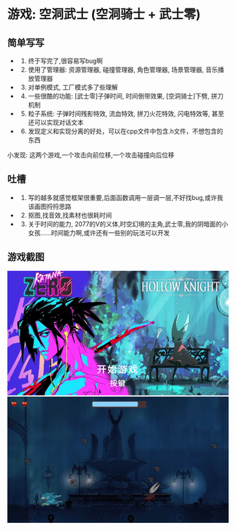 # 游戏: 空洞武士  (空洞骑士 + 武士零)

## 简单写写
- 1. 终于写完了,很容易写bug啊
- 2. 使用了管理器: 资源管理器, 碰撞管理器, 角色管理器, 场景管理器, 音乐播放管理器
- 3. 对单例模式, 工厂模式多了些理解
- 4. 一些很酷的功能: [武士零]子弹时间, 时间倒带效果,  [空洞骑士]下劈, 拼刀机制 
- 5. 粒子系统: 子弹时间残影特效, 流血特效, 拼刀火花特效, 闪电特效等, 甚至还可以实现对话文本
- 6. 发现定义和实现分离的好处，可以在cpp文件中包含.h文件，不想包含的东西

小发现: 这两个游戏,一个攻击向前位移,一个攻击碰撞向后位移

## 吐槽
- 1. 写的越多就感觉框架很重要,后面函数调用一层调一层,不好找bug,或许我该画图捋捋思路
- 2. 抠图,找音效,找素材也很耗时间
- 3. 关于时间的能力, 2077的V的义体,时空幻境的主角,武士零,我的阴暗面的小女孩......时间能力啊,或许还有一些别的玩法可以开发

## 游戏截图
![主界面](showing/1.jpg)
![游戏](showing/2.jpg)